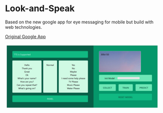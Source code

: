 # Look-and-Speak
Based on the new google app for eye messaging for mobile but build with web technologies.

[Original Google App](https://play.google.com/store/apps/details?id=com.androidexperiments.looktospeak&hl=en_IN&gl=US)

![App Preview](https://github.com/black/Look-and-Speak/blob/Canvas-and-model-integration-/app-preview.jpg)
